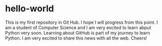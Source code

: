 # hello-world
This is my first repository in Git Hub. I hope I will progress from this point. 
I am a student of Computer Science and I am very excited to learn abput Python very soon. Learning about GitHub is part of my journey to learn Python. I am very excited to share this news with all the web. Cheers!
